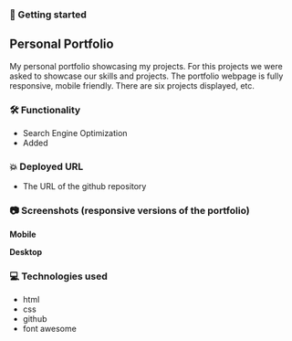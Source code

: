### 🚀 Getting started

## Personal Portfolio

My personal portfolio showcasing my projects.
For this projects we were asked to showcase our skills and projects.
The portfolio webpage is fully responsive, mobile friendly. There are six projects displayed, etc.

### 🛠 Functionality

- Search Engine Optimization
- Added

### 💥 Deployed URL

- The URL of the github repository

### 📷 Screenshots (responsive versions of the portfolio)

**Mobile**

**Desktop**

### 💻 Technologies used

- html
- css
- github
- font awesome
